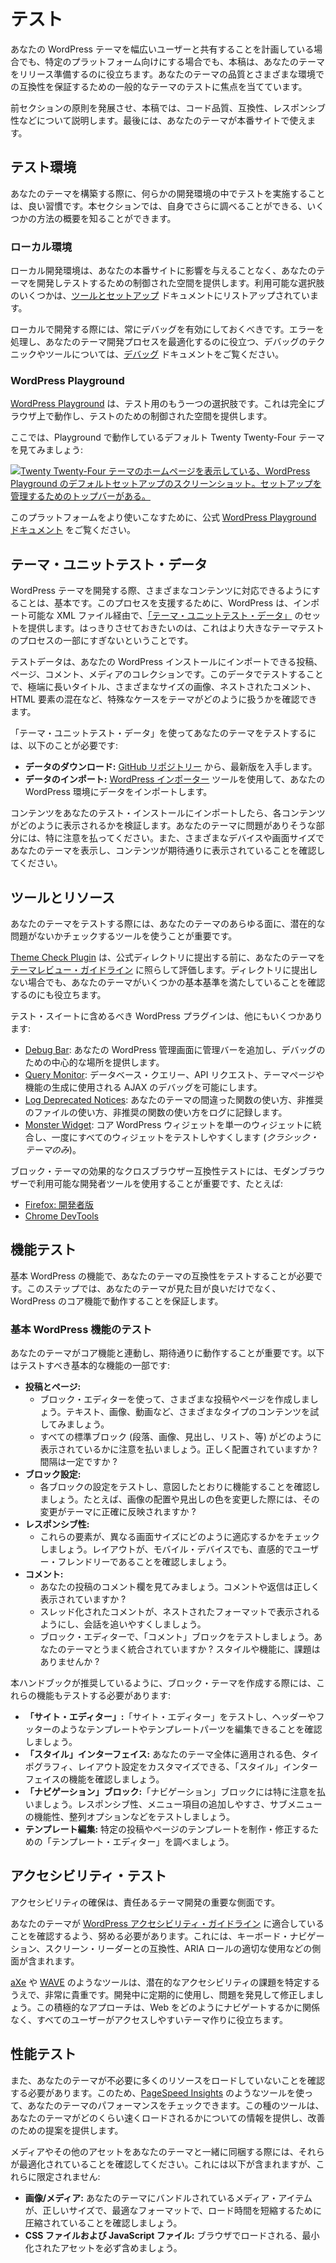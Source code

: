 <!-- 
# Testing
 -->

# テスト

<!-- 
Whether you are planning to share your WordPress theme with a broad audience or aiming for a specific platform, this article will help you get your theme ready for release. It focuses on general theme testing to ensure your theme’s quality and compatibility across various environments. 
 -->

あなたの WordPress テーマを幅広いユーザーと共有することを計画している場合でも、特定のプラットフォーム向けにする場合でも、本稿は、あなたのテーマをリリース準備するのに役立ちます。あなたのテーマの品質とさまざまな環境での互換性を保証するための一般的なテーマのテストに焦点を当てています。

<!-- 
Expanding on the principles from previous sections, this article covers things like code quality, compatibility, and responsiveness. By the end, your theme will be ready to use on a live site.
 -->

前セクションの原則を発展させ、本稿では、コード品質、互換性、レスポンシブ性などについて説明します。最後には、あなたのテーマが本番サイトで使えます。

<!-- 
## Testing environment
 -->

## テスト環境

<!-- 
When building your theme, it is good practice to test from within some type of development environment. In this section, you will get an overview of a couple of methods that you can explore further on your own.
 -->

あなたのテーマを構築する際に、何らかの開発環境の中でテストを実施することは、良い習慣です。本セクションでは、自身でさらに調べることができる、いくつかの方法の概要を知ることができます。

<!-- 
### Local environment
 -->

### ローカル環境

<!-- 
A local development environment provides a controlled space for developing and testing your theme without impacting your live site. Some of the available options are listed in the [Tools and Setup](https://developer.wordpress.org/themes/getting-started/tools-and-setup/) documentation.
 -->

ローカル開発環境は、あなたの本番サイトに影響を与えることなく、あなたのテーマを開発しテストするための制御された空間を提供します。利用可能な選択肢のいくつかは、[ツールとセットアップ](https://developer.wordpress.org/themes/getting-started/tools-and-setup/) ドキュメントにリストアップされています。

<!-- 
When developing locally, you should always have debugging enabled. Check out the [Debugging](https://developer.wordpress.org/advanced-administration/debug/debug-wordpress/) documentation for information on debugging techniques and tools that will help you handle errors and optimize your theme development process.
 -->

ローカルで開発する際には、常にデバッグを有効にしておくべきです。エラーを処理し、あなたのテーマ開発プロセスを最適化するのに役立つ、デバッグのテクニックやツールについては、[デバッグ](https://developer.wordpress.org/advanced-administration/debug/debug-wordpress/) ドキュメントをご覧ください。

<!-- 
### WordPress Playground
 -->

### WordPress Playground

<!-- 
[WordPress Playground](https://wordpress.org/playground/) is another option for testing. It operates entirely in the browser, providing a controlled space for testing.
 -->

[WordPress Playground](https://wordpress.org/playground/) は、テスト用のもう一つの選択肢です。これは完全にブラウザ上で動作し、テストのための制御された空間を提供します。

<!-- 
Here is a look at the default Twenty Twenty-Four theme running in Playground:
 -->

ここでは、Playground で動作しているデフォルト Twenty Twenty-Four テーマを見てみましょう:

<!-- 
[![Screenshot of a default setup on the WordPress Playground, showing the homepage of the Twenty Twenty-Four theme. There is a top bar for managing the setup.](https://i0.wp.com/developer.wordpress.org/files/2024/02/wordpress-playground.webp?resize=2048%2C1055&ssl=1)](https://i0.wp.com/developer.wordpress.org/files/2024/02/wordpress-playground.webp?ssl=1)
 -->

[![Twenty Twenty-Four テーマのホームページを表示している、WordPress Playground のデフォルトセットアップのスクリーンショット。セットアップを管理するためのトップバーがある。](https://i0.wp.com/developer.wordpress.org/files/2024/02/wordpress-playground.webp?resize=2048%2C1055&ssl=1)](https://i0.wp.com/developer.wordpress.org/files/2024/02/wordpress-playground.webp?ssl=1)

<!-- 
To become more familiar with using this platform, please refer to the official [WordPress Playground documentation](https://wordpress.github.io/wordpress-playground/).
 -->

このプラットフォームをより使いこなすために、公式 [WordPress Playground ドキュメント](https://wordpress.github.io/wordpress-playground/) をご覧ください。

<!-- 
## Theme Unit Test Data
 -->

## テーマ・ユニットテスト・データ

<!-- 
When developing a WordPress theme, ensuring that it can handle a variety of content is fundamental. To assist in this process, WordPress provides a set of [Theme Unit Test Data](https://github.com/WordPress/theme-test-data/blob/master/themeunittestdata.wordpress.xml) via an importable XML file. To be clear, this is just one part of a larger theme testing process.
 -->

WordPress テーマを開発する際、さまざまなコンテンツに対応できるようにすることは、基本です。このプロセスを支援するために、WordPress は、インポート可能な XML ファイル経由で、[「テーマ・ユニットテスト・データ」](https://github.com/WordPress/theme-test-data/blob/master/themeunittestdata.wordpress.xml) のセットを提供します。はっきりさせておきたいのは、これはより大きなテーマテストのプロセスの一部にすぎないということです。

<!-- 
The test data is a collection of posts, pages, comments, and media that you can import into your WordPress installation. By testing with this data, you can check how your theme handles edge cases, such as extremely long titles, images of varying sizes, nested comments, and a mix of HTML elements.
 -->

テストデータは、あなたの WordPress インストールにインポートできる投稿、ページ、コメント、メディアのコレクションです。このデータでテストすることで、極端に長いタイトル、さまざまなサイズの画像、ネストされたコメント、HTML 要素の混在など、特殊なケースをテーマがどのように扱うかを確認できます。

<!-- 
To test your theme with the Theme Unit Test Data, you need to:
 -->

「テーマ・ユニットテスト・データ」を使ってあなたのテーマをテストするには、以下のことが必要です:

<!-- 
*   **Download the data:** Get the latest version from the [GitHub repository](https://github.com/WordPress/theme-test-data/blob/master/themeunittestdata.wordpress.xml).
*   **Import the data:** Use the [WordPress Importer](https://wordpress.org/plugins/wordpress-importer/) tool to import the data into your WordPress environment.
 -->

*   **データのダウンロード:** [GitHub リポジトリー](https://github.com/WordPress/theme-test-data/blob/master/themeunittestdata.wordpress.xml) から、最新版を入手します。
*   **データのインポート:** [WordPress インポーター](https://wordpress.org/plugins/wordpress-importer/) ツールを使用して、あなたの WordPress 環境にデータをインポートします。

<!-- 
Once you’ve imported the content into your test install, examine how each piece of content is displayed. Pay special attention to areas where your theme might be prone to issues. Also be sure to view your theme on various devices and screen sizes to make sure the content is displayed as expected.
 -->

コンテンツをあなたのテスト・インストールにインポートしたら、各コンテンツがどのように表示されるかを検証します。あなたのテーマに問題がありそうな部分には、特に注意を払ってください。また、さまざまなデバイスや画面サイズであなたのテーマを表示し、コンテンツが期待通りに表示されていることを確認してください。

<!-- 
## Tools and resources
 -->

## ツールとリソース

<!-- 
When testing your theme, it is important to use tools that will check every aspect of your theme for potential issues. 
 -->

あなたのテーマをテストする際には、あなたのテーマのあらゆる面に、潜在的な問題がないかチェックするツールを使うことが重要です。

<!-- 
The [Theme Check Plugin](https://wordpress.org/plugins/theme-check/) evaluates your theme against the [Theme Review Guidelines](https://make.wordpress.org/themes/handbook/review/required/) before submitting to the official directory. Even if not submitting to the directory, it can also be useful for making sure your theme meets some baseline standards.
 -->

[Theme Check Plugin](https://wordpress.org/plugins/theme-check/) は、公式ディレクトリに提出する前に、あなたのテーマを [テーマレビュー・ガイドライン](https://make.wordpress.org/themes/handbook/review/required/) に照らして評価します。ディレクトリに提出しない場合でも、あなたのテーマがいくつかの基本基準を満たしていることを確認するのにも役立ちます。

<!-- 
Some other WordPress plugins you should include in your testing suite are:
 -->

テスト・スイートに含めるべき WordPress プラグインは、他にもいくつかあります:

<!-- 
*   [Debug Bar](https://wordpress.org/plugins/debug-bar/): Adds an admin bar to your WordPress admin and provides a central location for debugging.
*   [Query Monitor](https://wordpress.org/plugins/query-monitor/): Allows debugging of database queries, API requests, and AJAX used to generate theme pages and functionality.
*   [Log Deprecated Notices](https://wordpress.org/plugins/log-deprecated-notices/): Logs incorrect function usage, deprecated file usage, and deprecated function usage in your theme.
*   [Monster Widget](https://wordpress.org/plugins/monster-widget/): Consolidates the core WordPress widgets into a single widget, making it easier to test them all at once (*classic themes only*).
 -->

*   [Debug Bar](https://wordpress.org/plugins/debug-bar/): あなたの WordPress 管理画面に管理バーを追加し、デバッグのための中心的な場所を提供します。
*   [Query Monitor](https://wordpress.org/plugins/query-monitor/): データベース・クエリー、API リクエスト、テーマページや機能の生成に使用される AJAX のデバッグを可能にします。
*   [Log Deprecated Notices](https://wordpress.org/plugins/log-deprecated-notices/): あなたのテーマの間違った関数の使い方、非推奨のファイルの使い方、非推奨の関数の使い方をログに記録します。
*   [Monster Widget](https://wordpress.org/plugins/monster-widget/): コア WordPress ウィジェットを単一のウィジェットに統合し、一度にすべてのウィジェットをテストしやすくします (*クラシック・テーマのみ*)。

<!-- 
For effective cross-browser compatibility testing of block themes, it is important to use the developer tools available with modern browsers, such as:
 -->

ブロック・テーマの効果的なクロスブラウザー互換性テストには、モダンブラウザーで利用可能な開発者ツールを使用することが重要です、たとえば:

<!-- 
*   [Firefox: Developer Edition](https://www.mozilla.org/firefox/developer/)
*   [Chrome DevTools](https://developer.chrome.com/docs/devtools)
 -->

*   [Firefox: 開発者版](https://www.mozilla.org/firefox/developer/)
*   [Chrome DevTools](https://developer.chrome.com/docs/devtools)

<!-- 
## Functional testing
 -->

## 機能テスト

<!-- 
Testing your theme’s compatibility with basic WordPress features is necessary. This step ensures that your theme not only looks good but also works with WordPress’s core functionality.
 -->

基本 WordPress の機能で、あなたのテーマの互換性をテストすることが必要です。このステップでは、あなたのテーマが見た目が良いだけでなく、WordPress のコア機能で動作することを保証します。

<!-- 
### Testing basic WordPress features
 -->

### 基本 WordPress 機能のテスト

<!-- 
It is important that your theme works with core features and behaves as expected. The following are some of the basic features to test:
 -->

あなたのテーマがコア機能と連動し、期待通りに動作することが重要です。以下はテストすべき基本的な機能の一部です:

<!-- 
*   **Posts and pages:**
    *   Create a variety of posts and pages using the block editor. Experiment with different types of content, including text, images, and videos.
    *   Pay attention to how all standard blocks (paragraphs, images, headings, lists, etc.) are displayed. Are they aligning correctly? Is the spacing consistent?
*   **Block settings:**
    *   Test the settings of each block to ensure they function as intended. For instance, when you change the alignment of an image or the color of a heading, does the theme reflect these changes accurately?
*   **Responsiveness:**
    *   Check how these elements adapt to different screen sizes. Ensure the layout remains intuitive and user-friendly on mobile devices.
*   **Comments:**
    *   Look at the comments section of your posts. Are comments and replies displaying correctly?
    *   Ensure that threaded comments are displayed in a nested format, making it easy to follow conversations.
    *   Test the comment block in the block editor. Does it integrate well with your theme? Are there styling or functionality issues?
 -->

*   **投稿とページ:**
    *   ブロック・エディターを使って、さまざまな投稿やページを作成しましょう。テキスト、画像、動画など、さまざまなタイプのコンテンツを試してみましょう。
    *   すべての標準ブロック (段落、画像、見出し、リスト、等) がどのように表示されているかに注意を払いましょう。正しく配置されていますか ? 間隔は一定ですか ?
*   **ブロック設定:**
    *   各ブロックの設定をテストし、意図したとおりに機能することを確認しましょう。たとえば、画像の配置や見出しの色を変更した際には、その変更がテーマに正確に反映されますか ?
*   **レスポンシブ性:**
    *   これらの要素が、異なる画面サイズにどのように適応するかをチェックしましょう。レイアウトが、モバイル・デバイスでも、直感的でユーザー・フレンドリーであることを確認しましょう。
*   **コメント:**
    *   あなたの投稿のコメント欄を見てみましょう。コメントや返信は正しく表示されていますか ?
    *   スレッド化されたコメントが、ネストされたフォーマットで表示されるようにし、会話を追いやすくしましょう。
    *   ブロック・エディターで、「コメント」ブロックをテストしましょう。あなたのテーマとうまく統合されていますか ? スタイルや機能に、課題はありませんか ?

<!-- 
If you’re building a block theme, as this handbook recommends, you should also test these features:
 -->

本ハンドブックが推奨しているように、ブロック・テーマを作成する際には、これらの機能もテストする必要があります:

<!-- 
*   **Site Editor:** Test the Site Editor and make sure that you can edit templates and template parts like headers and footers.
*   **Styles interface:** Check the functionality of the Styles interface, where you can customize colors, typography, and layout settings that apply across your theme.
*   **Navigation block:** Pay special attention to the Navigation block. Test its responsiveness, the ease of adding menu items, sub-menu functionality, and alignment options.
*   **Template editing:** Explore the Template Editor for creating and modifying templates for specific posts or pages.
 -->

*   **「サイト・エディター」:**「サイト・エディター」をテストし、ヘッダーやフッターのようなテンプレートやテンプレートパーツを編集できることを確認しましょう。
*   **「スタイル」インターフェイス:** あなたのテーマ全体に適用される色、タイポグラフィ、レイアウト設定をカスタマイズできる、「スタイル」インターフェイスの機能を確認しましょう。
*   **「ナビゲーション」ブロック:**「ナビゲーション」ブロックには特に注意を払いましょう。レスポンシブ性、メニュー項目の追加しやすさ、サブメニューの機能性、整列オプションなどをテストしましょう。
*   **テンプレート編集:** 特定の投稿やページのテンプレートを制作・修正するための「テンプレート・エディター」を調べましょう。

<!-- 
## Accessibility testing
 -->

## アクセシビリティ・テスト

<!-- 
Ensuring accessibility is a key aspect of responsible theme development.
 -->

アクセシビリティの確保は、責任あるテーマ開発の重要な側面です。

<!-- 
You should strive to make sure your theme meets the [WordPress Accessibility Guidelines](https://make.wordpress.org/accessibility/handbook/). This includes aspects like keyboard navigation, screen reader compatibility, and proper use of ARIA roles.
 -->

あなたのテーマが [WordPress アクセシビリティ・ガイドライン](https://make.wordpress.org/accessibility/handbook/) に適合していることを確認するよう、努める必要があります。これには、キーボード・ナビゲーション、スクリーン・リーダーとの互換性、ARIA ロールの適切な使用などの側面が含まれます。

<!-- 
Tools like [aXe](https://www.deque.com/axe/) and [WAVE](https://wave.webaim.org/) are invaluable in identifying potential accessibility issues. Regularly use them during development to find and fix any problems. This proactive approach helps in creating a theme that is accessible to all users, regardless of how they navigate the web.
 -->

[aXe](https://www.deque.com/axe/) や [WAVE](https://wave.webaim.org/) のようなツールは、潜在的なアクセシビリティの課題を特定するうえで、非常に貴重です。開発中に定期的に使用し、問題を発見して修正しましょう。この積極的なアプローチは、Web をどのようにナビゲートするかに関係なく、すべてのユーザーがアクセスしやすいテーマ作りに役立ちます。

<!-- 
## Performance testing
 -->

## 性能テスト

<!-- 
You should also ensure that your theme is not unnecessarily loading too many resources. For this, you can use tools like [PageSpeed Insights](https://pagespeed.web.dev/) to check your theme’s performance. These types of tools provide information on how quickly your theme loads and offers suggestions for improvement.
 -->

また、あなたのテーマが不必要に多くのリソースをロードしていないことを確認する必要があります。このため、[PageSpeed Insights](https://pagespeed.web.dev/) のようなツールを使って、あなたのテーマのパフォーマンスをチェックできます。この種のツールは、あなたのテーマがどのくらい速くロードされるかについての情報を提供し、改善のための提案を提供します。

<!-- 
When shipping media or other assets with your theme, be sure that they are optimized. This includes but is not limited to:
 -->

メディアやその他のアセットをあなたのテーマと一緒に同梱する際には、それらが最適化されていることを確認してください。これには以下が含まれますが、これらに限定されません:

<!-- 
*   **Images/Media:** Ensure media items bundled with your theme are correctly sized, in the most appropriate format, and compressed to reduce load times.
*   **CSS and JavaScript files:** Make sure to include minified assets that will be loaded by the browser.
 -->

*   **画像/メディア:** あなたのテーマにバンドルされているメディア・アイテムが、正しいサイズで、最適なフォーマットで、ロード時間を短縮するために圧縮されていることを確認しましょう。
*   **CSS ファイルおよび JavaScript ファイル:** ブラウザでロードされる、最小化されたアセットを必ず含めましょう。